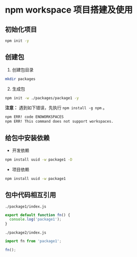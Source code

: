 # npm workspace 项目搭建及使用

## 初始化项目

```bash
npm init -y
```

## 创建包

1. 创建包目录

```bash
mkdir packages
```

2. 生成包

```bash
npm init -w ./packages/package1 -y
```

**注意：** 遇到如下错误，先执行 `npm install -g npm` 。

```bash
npm ERR! code ENOWORKSPACES
npm ERR! This command does not support workspaces.
```

## 给包中安装依赖

- 开发依赖

```bash
npm install uuid -w package1 -D
```

- 项目依赖

```bash
npm install uuid -w package1
```

## 包中代码相互引用

`./package1/index.js`

```js
export default function fn() {
  console.log('package1');
}
```

`./package2/index.js`

```js
import fn from 'package1';

fn();
```

